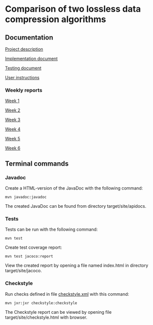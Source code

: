 # Comparison of two lossless data compression algorithms

## Documentation

[Project description](https://github.com/tsalohei/tiralab-taru/blob/main/documentation/project_description.md)

[Implementation document](https://github.com/tsalohei/tiralab-taru/blob/main/documentation/implementation.md)

[Testing document](https://github.com/tsalohei/tiralab-taru/blob/main/documentation/testing.md)

[User instructions](https://github.com/tsalohei/tiralab-taru/blob/main/documentation/user_instructions.md)

###  Weekly reports

[Week 1](https://github.com/tsalohei/tiralab-taru/blob/main/documentation/weekly_reports/week1.md)

[Week 2](https://github.com/tsalohei/tiralab-taru/blob/main/documentation/weekly_reports/week2.md)

[Week 3](https://github.com/tsalohei/tiralab-taru/blob/main/documentation/weekly_reports/week3.md)

[Week 4](https://github.com/tsalohei/tiralab-taru/blob/main/documentation/weekly_reports/week4.md)

[Week 5](https://github.com/tsalohei/tiralab-taru/blob/main/documentation/weekly_reports/week5.md)

[Week 6](https://github.com/tsalohei/tiralab-taru/blob/main/documentation/weekly_reports/week6.md)

## Terminal commands

### Javadoc

Create a HTML-version of the JavaDoc with the following command:

	mvn javadoc:javadoc

The created JavaDoc can be found from directory target/site/apidocs.

### Tests

Tests can be run with the following command:

	mvn test

Create test coverage report:

	mvn test jacoco:report

View the created report by opening a file named index.html in directory target/site/jacoco.

### Checkstyle

Run checks defined in file [checkstyle.xml](https://github.com/tsalohei/tiralab-taru/blob/main/tiralab-taru/checkstyle.xml) with this command:

	mvn jxr:jxr checkstyle:checkstyle

The Checkstyle report can be viewed by opening file target/site/checkstyle.html with browser.
